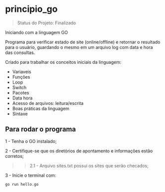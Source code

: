 # principio_go


>Status do Projeto: Finalizado

Iniciando com a linguagem GO

Programa para verificar estado de site (online/offline) e retornar o resultado para o usuário, guardando o mesmo em um arquivo log com data e hora das consultas.

Criado para trabalhar os conceitos iniciais da linguagem:

- Variaveis
- Funções
- Loop
- Switch
- Pacotes
- Data hora
- Acesso de arquivos: leitura/escrita
- Boas práticas da linguagem
- Sintaxe


## Para rodar o programa

1 - Tenha o GO instalado;

2 - Certifique-se que os diretórios de apontamento e informações estão corretos;

>>2.1 - Arquivo sites.txt possui os sites que serão checados;

3 - Inicie o terminal com:

	go run hello.go
